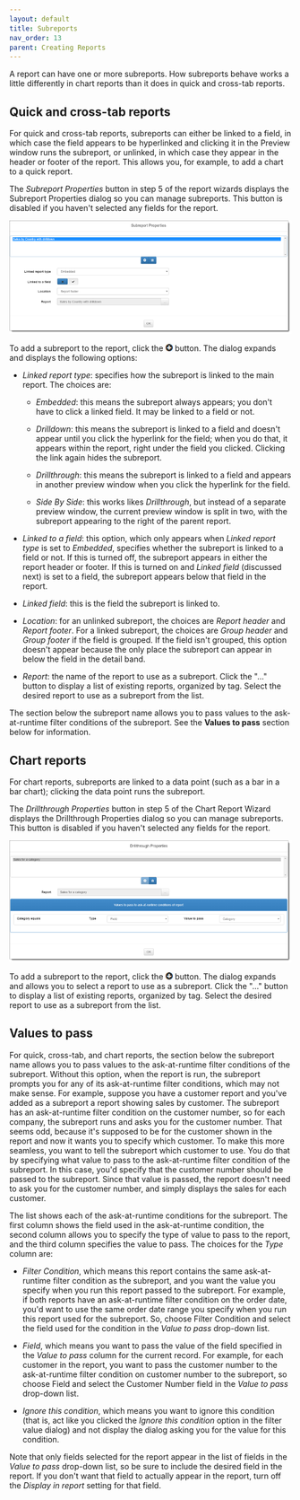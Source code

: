 ```yaml
---
layout: default
title: Subreports
nav_order: 13
parent: Creating Reports
---
```

A report can have one or more subreports. How subreports behave works a little differently in chart reports than it does in quick and cross-tab reports.

## Quick and cross-tab reports
For quick and cross-tab reports, subreports can either be linked to a field, in which case the field appears to be hyperlinked and clicking it in the Preview window runs the subreport, or unlinked, in which case they appear in the header or footer of the report. This allows you, for example, to add a chart to a quick report.

The *Subreport Properties* button in step 5 of the report wizards displays the Subreport Properties dialog so you can manage subreports. This button is disabled if you haven't selected any fields for the report.

![](/assets/images/subreportproperties.png)

To add a subreport to the report, click the ![](/assets/images/addround.png) button. The dialog expands and displays the following options:

* *Linked report type*: specifies how the subreport is linked to the main report. The choices are:

    * *Embedded*: this means the subreport always appears; you don't have to click a linked field. It may be linked to a field or not.

    * *Drilldown*: this means the subreport is linked to a field and doesn't appear until you click the hyperlink for the field; when you do that, it appears within the report, right under the field you clicked. Clicking the link again hides the subreport.

    * *Drillthrough*: this means the subreport is linked to a field and appears in another preview window when you click the hyperlink for the field.

    * *Side By Side*: this works likes *Drillthrough*, but instead of a separate preview window, the current preview window is split in two, with the subreport appearing to the right of the parent report.

* *Linked to a field*: this option, which only appears when *Linked report type* is set to *Embedded*, specifies whether the subreport is linked to a field or not. If this is turned off, the subreport appears in either the report header or footer. If this is turned on and *Linked field* (discussed next) is set to a field, the subreport appears below that field in the report.

* *Linked field*: this is the field the subreport is linked to.

* *Location*: for an unlinked subreport, the choices are *Report header* and *Report footer*. For a linked subreport, the choices are *Group header* and *Group footer* if the field is grouped. If the field isn't grouped, this option doesn't appear because the only place the subreport can appear in below the field in the detail band.

* *Report*: the name of the report to use as a subreport. Click the "..." button to display a list of existing reports, organized by tag. Select the desired report to use as a subreport from the list.

The section below the subreport name allows you to pass values to the ask-at-runtime filter conditions of the subreport. See the **Values to pass** section below for information.

## Chart reports
For chart reports, subreports are linked to a data point (such as a bar in a bar chart); clicking the data point runs the subreport.

The *Drillthrough Properties* button in step 5 of the Chart Report Wizard displays the Drillthrough Properties dialog so you can manage subreports. This button is disabled if you haven't selected any fields for the report.

![](/assets/images/drillthroughproperties.png)

To add a subreport to the report, click the ![](/assets/images/addround.png) button. The dialog expands and allows you to select a report to use as a subreport. Click the "..." button to display a list of existing reports, organized by tag. Select the desired report to use as a subreport from the list.

## Values to pass
For quick, cross-tab, and chart reports, the section below the subreport name allows you to pass values to the ask-at-runtime filter conditions of the subreport. Without this option, when the report is run, the subreport prompts you for any of its ask-at-runtime filter conditions, which may not make sense. For example, suppose you have a customer report and you've added as a subreport a report showing sales by customer. The subreport has an ask-at-runtime filter condition on the customer number, so for each company, the subreport runs and asks you for the customer number. That seems odd, because it's supposed to be for the customer shown in the report and now it wants you to specify which customer. To make this more seamless, you want to tell the subreport which customer to use. You do that by specifying what value to pass to the ask-at-runtime filter condition of the subreport. In this case, you'd specify that the customer number should be passed to the subreport. Since that value is passed, the report doesn't need to ask you for the customer number, and simply displays the sales for each customer.

The list shows each of the ask-at-runtime conditions for the subreport. The first column shows the field used in the ask-at-runtime condition, the second column allows you to specify the type of value to pass to the report, and the third column specifies the value to pass. The choices for the *Type* column are:

* *Filter Condition*, which means this report contains the same ask-at-runtime filter condition as the subreport, and you want the value you specify when you run this report passed to the subreport. For example, if both reports have an ask-at-runtime filter condition on the order date, you'd want to use the same order date range you specify when you run this report used for the subreport. So, choose Filter Condition and select the field used for the condition in the *Value to pass* drop-down list.

* *Field*, which means you want to pass the value of the field specified in the *Value to pass* column for the current record. For example, for each customer in the report, you want to pass the customer number to the ask-at-runtime filter condition on customer number to the subreport, so choose Field and select the Customer Number field in the *Value to pass* drop-down list.

* *Ignore this condition*, which means you want to ignore this condition (that is, act like you clicked the *Ignore this condition* option in the filter value dialog) and not display the dialog asking you for the value for this condition.

Note that only fields selected for the report appear in the list of fields in the *Value to pass* drop-down list, so be sure to include the desired field in the report. If you don't want that field to actually appear in the report, turn off the *Display in report* setting for that field.
